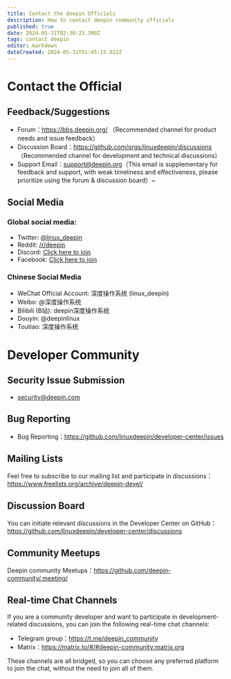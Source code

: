 ```yaml
---
title: Contact the deepin Officials
description: How to contact deepin community officials
published: true
date: 2024-05-31T02:30:23.390Z
tags: contact deepin
editor: markdown
dateCreated: 2024-05-31T01:45:15.022Z
---
```


# Contact the Official

## Feedback/Suggestions

- Forum：https://bbs.deepin.org/ （Recommended channel for product needs and issue feedback）
- Discussion Board：https://github.com/orgs/linuxdeepin/discussions （Recommended channel for development and technical discussions）
- Support Email：<support@deepin.org>（This email is supplementary for feedback and support, with weak timeliness and effectiveness, please prioritize using the forum & discussion board）~

## Social Media

### Global social media:

- Twitter: [@linux_deepin](https://twitter.com/linux_deepin/)
- Reddit: [/r/deepin](https://www.reddit.com/r/deepin/)
- Discord: [Click here to join](https://discord.gg/xjjkcp6H2P)
- Facebook: [Click here to join](https://www.facebook.com/groups/mydeepinlinux)

### Chinese Social Media
- WeChat Official Account: 深度操作系统 (linux_deepin)
- Weibo: @深度操作系统
- Bilibili (B站): deepin深度操作系统
- Douyin: @deepinlinux
- Toutiao: 深度操作系统

# Developer Community
## Security Issue Submission
- security@deepin.com

## Bug Reporting
- Bug Reporting：https://github.com/linuxdeepin/developer-center/issues

## Mailing Lists
Feel free to subscribe to our mailing list and participate in discussions：<https://www.freelists.org/archive/deepin-devel/>

## Discussion Board
You can initiate relevant discussions in the Developer Center on GitHub：<https://github.com/linuxdeepin/developer-center/discussions>

## Community Meetups
Deepin community Meetups：https://github.com/deepin-community/.meeting/

## Real-time Chat Channels
If you are a community developer and want to participate in development-related discussions, you can join the following real-time chat channels:

- Telegram group：<https://t.me/deepin_community>
- Matrix：<https://matrix.to/#/#deepin-community:matrix.org>

These channels are all bridged, so you can choose any preferred platform to join the chat, without the need to join all of them.
